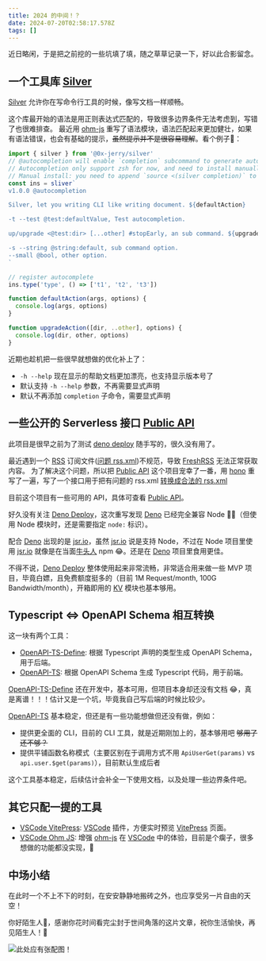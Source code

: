 ```yaml
---
title: 2024 的中间！？
date: 2024-07-20T02:58:17.578Z
tags: []
---
```


近日略闲，于是把之前挖的一些坑填了填，随之草草记录一下，好以此合影留念。

## 一个工具库 [Silver]

[Silver] 允许你在写命令行工具的时候，像写文档一样顺畅。

这个库最开始的语法是用正则表达式匹配的，导致很多边界条件无法考虑到，写错了也很难排查。
最近用 [ohm-js] 重写了语法模块，语法匹配起来更加健壮，如果有语法错误，也会有基础的提示，~~虽然提示并不是很容易理解~~。看个例子🌰：

```ts
import { silver } from '@0x-jerry/silver'
// @autocompletion will enable `completion` subcommand to generate autocomplete script
// Autocompletion only support zsh for now, and need to install manually
// Manual install: you need to append `source <(silver completion)` to `.zshrc`
const ins = sliver`
v1.0.0 @autocompletion

Silver, let you writing CLI like writing document. ${defaultAction}

-t --test @test:defaultValue, Test autocompletion.

up/upgrade <@test:dir> [...other] #stopEarly, an sub command. ${upgradeAction}

-s --string @string:default, sub command option.
--small @bool, other option.
`

// register autocomplete
ins.type('type', () => ['t1', 't2', 't3'])

function defaultAction(args, options) {
  console.log(args, options)
}

function upgradeAction([dir, ..other], options) {
  console.log(dir, other, options)
}
```

近期也趁机把一些很早就想做的优化补上了：

- `-h --help` 现在显示的帮助文档更加漂亮，也支持显示版本号了
- 默认支持 `-h --help` 参数，不再需要显式声明
- 默认不再添加 `completion` 子命令，需要显式声明

## 一些公开的 Serverless 接口 [Public API][public-api]

此项目是很早之前为了测试 [deno deploy][deno-deploy] 随手写的，很久没有用了。

最近遇到一个 [RSS] 订阅文件([问题 rss.xml](https://validator.w3.org/feed/check.cgi?url=https%3A%2F%2Fwww.jiqizhixin.com%2Frss))不规范，导致 [FreshRSS] 无法正常获取内容。
为了解决这个问题，所以把 [Public API][public-api] 这个项目宠幸了一番，用 [hono] 重写了一遍，写了一个接口用于把有问题的 rss.xml [转换成合法的 rss.xml](https://validator.w3.org/feed/check.cgi?url=https%3A%2F%2Fapi.0x-jerry.icu%2Frss%2Fjiqizhixin.com)

目前这个项目有一些可用的 API，具体可查看 [Public API][public-api]。

好久没有关注 [Deno Deploy][deno-deploy]，这次重写发现 [Deno] 已经完全兼容 Node 🎉🎉（但使用 Node 模块时，还是需要指定 `node:` 标识）。

配合 [Deno] 出现的是 [jsr.io]，虽然 [jsr.io] 说是支持 Node，不过在 Node 项目里使用 [jsr.io] 就像是在当面[牛头人] npm 😂。还是在 [Deno] 项目里食用更佳。

不得不说，[Deno Deploy][deno-deploy] 整体使用起来非常流畅，非常适合用来做一些 MVP 项目，毕竟白嫖，且免费额度挺多的（目前 1M Request/month, 100G Bandwidth/month），开箱即用的 [KV][deno-kv] 模块也基本够用。

## Typescript <=> OpenAPI Schema 相互转换

这一块有两个工具：

- [OpenAPI-TS-Define]: 根据 Typescript 声明的类型生成 OpenAPI Schema，用于后端。
- [OpenAPI-TS]: 根据 OpenAPI Schema 生成 Typescript 代码，用于前端。

[OpenAPI-TS-Define] 还在开发中，基本可用，但项目本身却还没有文档 😂，真是离谱！！！估计又是一个坑，毕竟我自己写后端的时候比较少。

[OpenAPI-TS] 基本稳定，但还是有一些功能想做但还没有做，例如：

- 提供更全面的 CLI，目前的 CLI 工具，就是近期刚加上的，基本够用吧 ~~够用了还不够？~~
- 提供平铺函数名称模式（主要区别在于调用方式不用 `ApiUserGet(params)` vs `api.user.$get(params)`），目前默认生成后者

这个工具基本稳定，后续估计会补全一下使用文档，以及处理一些边界条件吧。

## 其它只配一提的工具

- [VSCode VitePress][vscode-vitepress]: [VSCode] 插件，方便实时预览 [VitePress] 页面。
- [VSCode Ohm JS][vscode-ohm]: 增强 [ohm-js] 在 [VSCode] 中的体验，目前是个瘸子，很多想做的功能都没实现，🤔

## 中场小结

在此时一个不上不下的时刻，在安安静静地搬砖之外，也应享受另一片自由的天空！

你好陌生人🤝，感谢你花时间看完尘封于世间角落的这片文章，祝你生活愉快，再见陌生人！👋

![此处应有张配图！](https://0x-jerry.icu/api/img)

[silver]: https://github.com/0x-jerry/silver
[ohm-js]: https://ohmjs.org/
[public-api]: https://github.com/0x-jerry/public-apis
[deno-deploy]: https://deno.com/deploy
[FreshRSS]: https://freshrss.org/index.html
[rss]: https://www.wikiwand.com/zh-hans/rss
[hono]: https://hono.dev/
[OpenAPI-TS-Define]: https://github.com/0x-jerry/openapi-ts-define
[OpenAPI-TS]: https://github.com/0x-jerry/openapi-ts
[Deno]: https://deno.com/
[jsr.io]: https://jsr.io
[牛头人]: https://zh.moegirl.org.cn/zh-hans/NTR
[deno-kv]: https://deno.com/kv
[VitePress]: https://vitepress.dev/
[VSCode]: https://code.visualstudio.com/
[vscode-vitepress]: https://github.com/0x-jerry/vscode-vitepress
[vscode-ohm]: https://github.com/0x-jerry/vscode-ohm
